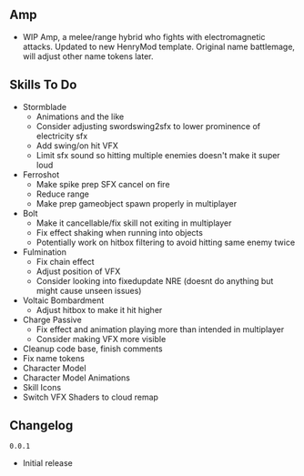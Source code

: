 ## Amp
- WIP Amp, a melee/range hybrid who fights with electromagnetic attacks. Updated to new HenryMod template. Original name battlemage, will adjust other name tokens later.

## Skills To Do
- Stormblade
  - Animations and the like
  - Consider adjusting swordswing2sfx to lower prominence of electricity sfx
  - Add swing/on hit VFX
  - Limit sfx sound so hitting multiple enemies doesn't make it super loud
- Ferroshot
  - Make spike prep SFX cancel on fire
  - Reduce range
  - Make prep gameobject spawn properly in multiplayer
- Bolt 
  - Make it cancellable/fix skill not exiting in multiplayer
  - Fix effect shaking when running into objects
  - Potentially work on hitbox filtering to avoid hitting same enemy twice
- Fulmination
  - Fix chain effect
  - Adjust position of VFX
  - Consider looking into fixedupdate NRE (doesnt do anything but might cause unseen issues)
- Voltaic Bombardment
  - Adjust hitbox to make it hit higher
- Charge Passive
  - Fix effect and animation playing more than intended in multiplayer
  - Consider making VFX more visible
- Cleanup code base, finish comments
- Fix name tokens
- Character Model
- Character Model Animations
- Skill Icons
- Switch VFX Shaders to cloud remap

## Changelog
`0.0.1`
- Initial release

